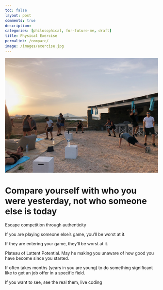 ```yaml
---
toc: false
layout: post
comments: true
description:
categories: [philosophical, for-future-me, draft]
title: Physical Exercise
permalink: /compare/
image: /images/exercise.jpg
---
```

![](/images/exercise.jpg)

# Compare yourself with who you were yesterday, not who someone else is today

Escape competition through authenticity

If you are playing someone else’s game, you’ll be worst at it. 

If they are entering your game, they’ll be worst at it.

Plateau of Lattent Potential. May he making you unaware of how good you have become since you started.

If often takes months (years in you are young) to do something significant like to get an job offer in a specific field.

If you want to see, see the real them, live coding